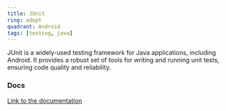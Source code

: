 ```yaml
---
title: JUnit
ring: adopt
quadrant: Android
tags: [testing, java]
---
```


JUnit is a widely-used testing framework for Java applications, including Android. It provides a robust set of tools for writing and running unit tests, ensuring code quality and reliability.

### Docs

[Link to the documentation](https://junit.org/junit5/)
